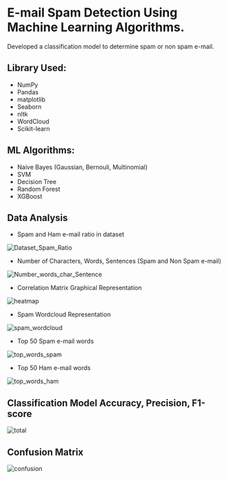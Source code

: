# E-mail Spam Detection Using Machine Learning Algorithms.

Developed a classification model to determine spam or non spam e-mail.

## Library Used:
* NumPy                   
* Pandas
* matplotlib              
* Seaborn
* nltk                    
* WordCloud
* Scikit-learn

## ML Algorithms:
* Naive Bayes (Gaussian, Bernouli, Multinomial)
* SVM
* Decision Tree
* Random Forest
* XGBoost

## Data Analysis

* Spam and Ham e-mail ratio in dataset

![Dataset_Spam_Ratio](https://user-images.githubusercontent.com/59698649/209140918-e089c86d-0239-4dfc-9abc-e0ccc0a5b1ec.png)

* Number of Characters, Words, Sentences (Spam and Non Spam e-mail)

![Number_words_char_Sentence](https://user-images.githubusercontent.com/59698649/209141608-4576909d-37f9-4381-9d4a-b1e9b431cbbe.png)

* Correlation Matrix Graphical Representation

![heatmap](https://user-images.githubusercontent.com/59698649/209142126-6682b3c8-5bee-4bb6-8220-503609248e5d.png)

* Spam Wordcloud Representation

![spam_wordcloud](https://user-images.githubusercontent.com/59698649/209142625-47d33afd-e514-43a5-b740-095cc5627eba.png)

* Top 50 Spam e-mail words

![top_words_spam](https://user-images.githubusercontent.com/59698649/209142767-75862239-29c4-4b92-9a94-c57cf08f8441.png)

* Top 50 Ham e-mail words

![top_words_ham](https://user-images.githubusercontent.com/59698649/209142842-e8543d4e-c6c9-4a36-a02b-2aa5a430d524.png)

## Classification Model Accuracy, Precision, F1-score

![total](https://user-images.githubusercontent.com/59698649/209147238-ea46fc31-1e56-4751-b88a-0e4713abe645.png)

## Confusion Matrix

![confusion](https://user-images.githubusercontent.com/59698649/209150514-99e55006-5c44-4ea0-ae56-c82102b17eb7.png)







